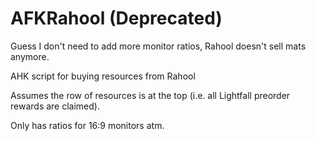 # AFKRahool (Deprecated)
Guess I don't need to add more monitor ratios, Rahool doesn't sell mats anymore.

AHK script for buying resources from Rahool

Assumes the row of resources is at the top (i.e. all Lightfall preorder rewards are claimed).

Only has ratios for 16:9 monitors atm.
